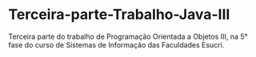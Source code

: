 # Terceira-parte-Trabalho-Java-III
Terceira parte do trabalho de Programação Orientada a Objetos III, na 5° fase do curso de Sistemas de Informação das Faculdades Esucri.
